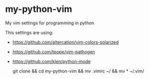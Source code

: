 # my-python-vim
My vim settings  for programming in python

This settings are using:
* https://github.com/altercation/vim-colors-solarized
* https://github.com/tpope/vim-pathogen
* https://github.com/klen/python-mode

    git clone <repo> && cd my-python-vim && mv .vimrc ~/ && mv * ~/.vim/
